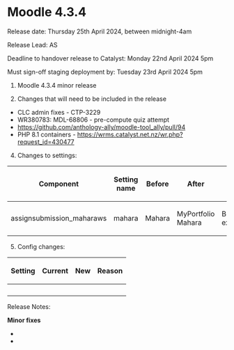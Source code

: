 # Moodle 4.3.4

Release date: Thursday 25th April 2024, between midnight-4am

Release Lead: AS

Deadline to handover release to Catalyst: Monday 22nd April 2024 5pm

Must sign-off staging deployment by: Tuesday 23rd April 2024 5pm

1) Moodle 4.3.4 minor release

2) Changes that will need to be included in the release

-   CLC admin fixes - CTP-3229 
-   WR380783: MDL-68806 - pre-compute quiz attempt 
-   <https://github.com/anthology-ally/moodle-tool_ally/pull/94>
-   PHP 8.1 containers - <https://wrms.catalyst.net.nz/wr.php?request_id=430477>

4) Changes to settings:

<table>
<colgroup>
<col width="20%" />
<col width="20%" />
<col width="20%" />
<col width="20%" />
<col width="20%" />
</colgroup>
<thead>
<tr class="header">
<th><p>Component</p></th>
<th><p>Setting name</p></th>
<th><p>Before</p></th>
<th><p>After</p></th>
<th><p>Reason</p></th>
</tr>
</thead>
<tbody>
<tr class="odd">
<td><p>assignsubmission_maharaws</p></td>
<td><p>mahara</p></td>
<td><p>Mahara</p></td>
<td><p>MyPortfolio Mahara</p></td>
<td><p>Better user experience</p></td>
</tr>
</tbody>
</table>

5) Config changes:

<table>
<thead>
<tr class="header">
<th><p>Setting</p></th>
<th><p>Current</p></th>
<th><div class="content-wrapper">
<p>New</p>
</div></th>
<th><div class="content-wrapper">
<p>Reason</p>
</div></th>
</tr>
</thead>
<tbody>
<tr class="odd">
<td><br />
</td>
<td><br />
</td>
<td><br />
</td>
<td><br />
</td>
</tr>
</tbody>
</table>

Release Notes:

**Minor fixes**

-   

-   


